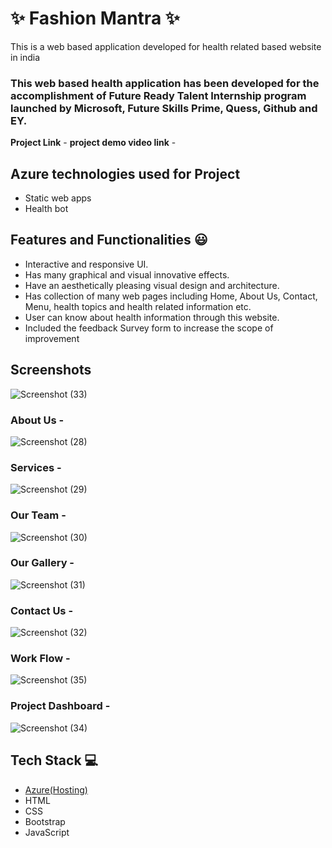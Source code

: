 # ✨ Fashion Mantra ✨

This is a web based application developed for health related based website in india

### This web based health application has been developed for the accomplishment of Future Ready Talent Internship program launched by Microsoft, Future Skills Prime, Quess, Github and EY.


**Project Link** -
**project demo video link** - 

## Azure technologies used for Project

- Static web apps
- Health bot

## Features and Functionalities 😃

- Interactive and responsive UI.
- Has many graphical and visual innovative effects.
- Have an aesthetically pleasing visual design and architecture.
- Has collection of many web pages including Home, About Us, Contact, Menu, health topics and health related information etc.
- User can know about health information through this website.
- Included the feedback Survey form to increase the scope of improvement 

## Screenshots
![Screenshot (33)](https://user-images.githubusercontent.com/117429632/206090299-2da3716a-2a37-4c00-b288-134fe299f89d.png)

### About Us -
![Screenshot (28)](https://user-images.githubusercontent.com/117429632/206090393-63d806ef-10d5-4c33-a26b-7c672c6fd430.png)

### Services -
![Screenshot (29)](https://user-images.githubusercontent.com/117429632/206090497-aaa26096-01fe-411d-a83d-a3825587b690.png)

### Our Team -
![Screenshot (30)](https://user-images.githubusercontent.com/117429632/206090766-ff6f7881-9c62-4b44-9399-eb37c10187e6.png)

### Our Gallery -
![Screenshot (31)](https://user-images.githubusercontent.com/117429632/206090864-772b60bd-2859-47b6-8f06-fb09c338e0ee.png)

### Contact Us -
![Screenshot (32)](https://user-images.githubusercontent.com/117429632/206091076-5107849c-1b31-46fa-87cd-f7263514706a.png)

### Work Flow -
![Screenshot (35)](https://user-images.githubusercontent.com/117429632/206092173-677c234e-e7db-4a7b-9457-077985bccaec.png)

### Project Dashboard -
![Screenshot (34)](https://user-images.githubusercontent.com/117429632/206091780-fbe466e4-d80c-48e9-aced-24189e4aba39.png)

## Tech Stack 💻

- [Azure(Hosting)](https://azure.microsoft.com/en-in/features/azure-portal/)
- HTML
- CSS
- Bootstrap
- JavaScript

